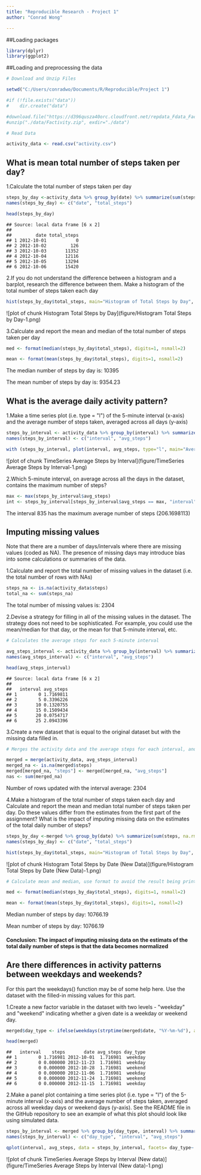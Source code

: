```yaml
---
title: "Reproducible Research - Project 1"
author: "Conrad Wong"

---
```

##Loading packages



```r
library(dplyr)
library(ggplot2)
```

##Loading and preprocessing the data


```r
# Download and Unzip Files

setwd("C:/Users/conradwo/Documents/R/Reproducible/Project 1")

#if (!file.exists("data"))
#    dir.create("data")

#download.file("https://d396qusza40orc.cloudfront.net/repdata_Fdata_Factivity.zip", destfile="./data#/Factivity.zip
#unzip("./data/Factivity.zip", exdir="./data")

# Read Data

activity_data <- read.csv("activity.csv")
```

## What is mean total number of steps taken per day?


1.Calculate the total number of steps taken per day


```r
steps_by_day <-activity_data %>% group_by(date) %>% summarize(sum(steps, na.rm=TRUE))
names(steps_by_day) <- c("date", "total_steps")

head(steps_by_day)
```

```
## Source: local data frame [6 x 2]
## 
##         date total_steps
## 1 2012-10-01           0
## 2 2012-10-02         126
## 3 2012-10-03       11352
## 4 2012-10-04       12116
## 5 2012-10-05       13294
## 6 2012-10-06       15420
```

2.If you do not understand the difference between a histogram and a barplot, research the difference between them. Make a histogram of the total number of steps taken each day


```r
hist(steps_by_day$total_steps, main="Histogram of Total Steps by Day", xlab="Total steps by Day", col="Gray", ylab='Frequecy - Number of Days')
```

![plot of chunk Histogram Total Steps by Day](figure/Histogram Total Steps by Day-1.png) 

3.Calculate and report the mean and median of the total number of steps taken per day


```r
med <- format(median(steps_by_day$total_steps), digits=1, nsmall=2)

mean <- format(mean(steps_by_day$total_steps), digits=1, nsmall=2)
```

The median number of steps by day is: 10395

The mean number of steps by day is: 9354.23

## What is the average daily activity pattern?

1.Make a time series plot (i.e. type = "l") of the 5-minute interval (x-axis) and the average number of steps taken, averaged across all days (y-axis)


```r
steps_by_interval <- activity_data %>% group_by(interval) %>% summarize(mean(steps, na.rm=TRUE))
names(steps_by_interval) <- c("interval", "avg_steps")

with (steps_by_interval, plot(interval, avg_steps, type="l", main="Average number of steps by 5-minute interval", xlab="5-minute interval", ylab="Average Steps"))
```

![plot of chunk TimeSeries Average Steps by Interval](figure/TimeSeries Average Steps by Interval-1.png) 

2.Which 5-minute interval, on average across all the days in the dataset, contains the maximum number of steps?



```r
max <- max(steps_by_interval$avg_steps)
int <- steps_by_interval[steps_by_interval$avg_steps == max, "interval"]
```

The interval 835 has the maximum average number of steps (206.1698113)

## Imputing missing values

Note that there are a number of days/intervals where there are missing values (coded as NA). The presence of missing days may introduce bias into some calculations or summaries of the data.

1.Calculate and report the total number of missing values in the dataset (i.e. the total number of rows with NAs)


```r
steps_na <- is.na(activity_data$steps)
total_na <- sum(steps_na)
```
    
The total number of missing values is: 2304


2.Devise a strategy for filling in all of the missing values in the dataset. The strategy does not need to be sophisticated. For example, you could use the mean/median for that day, or the mean for that 5-minute interval, etc.


```r
# Calculates the average steps for each 5-minute interval 

avg_steps_interval <- activity_data %>% group_by(interval) %>% summarize(mean(steps, na.rm=TRUE))
names(avg_steps_interval) <- c("interval", "avg_steps")

head(avg_steps_interval)
```

```
## Source: local data frame [6 x 2]
## 
##   interval avg_steps
## 1        0 1.7169811
## 2        5 0.3396226
## 3       10 0.1320755
## 4       15 0.1509434
## 5       20 0.0754717
## 6       25 2.0943396
```


3.Create a new dataset that is equal to the original dataset but with the missing data filled in.


```r
# Merges the activity data and the average steps for each interval, and updates the NA's with the average for the interval

merged = merge(activity_data, avg_steps_interval)
merged_na <- is.na(merged$steps)
merged[merged_na, "steps"] <- merged[merged_na, "avg_steps"]
nas <- sum(merged_na)
```

Number of rows updated with the interval average: 2304 


4.Make a histogram of the total number of steps taken each day and Calculate and report the mean and median total number of steps taken per day. Do these values differ from the estimates from the first part of the assignment? What is the impact of imputing missing data on the estimates of the total daily number of steps?


```r
steps_by_day <-merged %>% group_by(date) %>% summarize(sum(steps, na.rm=FALSE))
names(steps_by_day) <- c("date", "total_steps")

hist(steps_by_day$total_steps, main="Histogram of Total Steps by Day", xlab="Total steps by Day", col="Gray", ylab='Frequecy - Number of Days')
```

![plot of chunk Histogram Total Steps by Date (New Data)](figure/Histogram Total Steps by Date (New Data)-1.png) 

```r
# Calculate mean and median, use format to avoid the result being printed in exponential notation

med <- format(median(steps_by_day$total_steps), digits=1, nsmall=2)

mean <- format(mean(steps_by_day$total_steps), digits=1, nsmall=2)
```

Median number of steps by day: 10766.19

Mean number of steps by day: 10766.19

#### Conclusion: The impact of imputing missing data on the estimats of the total daily number of steps is that the data becomes normalized 

## Are there differences in activity patterns between weekdays and weekends?

For this part the weekdays() function may be of some help here. Use the dataset with the filled-in missing values for this part.

1.Create a new factor variable in the dataset with two levels - "weekday" and "weekend" indicating whether a given date is a weekday or weekend day.


```r
merged$day_type <- ifelse(weekdays(strptime(merged$date, "%Y-%m-%d"), abbreviate=T) %in% c("Sat", "Sun"), "weekend", "weekday")

head(merged)
```

```
##   interval    steps       date avg_steps day_type
## 1        0 1.716981 2012-10-01  1.716981  weekday
## 2        0 0.000000 2012-11-23  1.716981  weekday
## 3        0 0.000000 2012-10-28  1.716981  weekend
## 4        0 0.000000 2012-11-06  1.716981  weekday
## 5        0 0.000000 2012-11-24  1.716981  weekend
## 6        0 0.000000 2012-11-15  1.716981  weekday
```


2.Make a panel plot containing a time series plot (i.e. type = "l") of the 5-minute interval (x-axis) and the average number of steps taken, averaged across all weekday days or weekend days (y-axis). See the README file in the GitHub repository to see an example of what this plot should look like using simulated data.


```r
steps_by_interval <- merged %>% group_by(day_type, interval) %>% summarize(mean(steps, na.rm=FALSE))
names(steps_by_interval) <- c("day_type", "interval", "avg_steps")

qplot(interval, avg_steps, data = steps_by_interval, facets= day_type~., geom="line", ylab="Number of Steps", xlab="5-minute Interval", main="Average steps taken per 5-minute interval by Weekday/Weekend")
```

![plot of chunk TimeSeries Average Steps by Interval (New data)](figure/TimeSeries Average Steps by Interval (New data)-1.png) 

